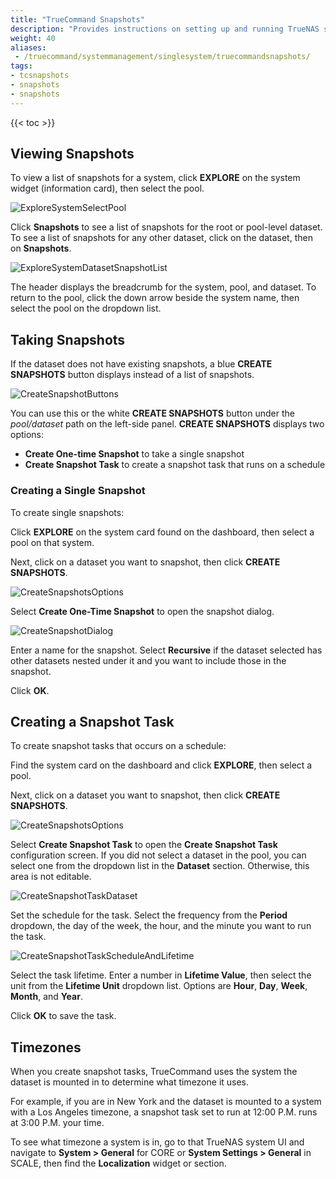 ```yaml
---
title: "TrueCommand Snapshots"
description: "Provides instructions on setting up and running TrueNAS storage snapshots in TrueCommand."
weight: 40
aliases:
 - /truecommand/systemmanagement/singlesystem/truecommandsnapshots/
tags:
- tcsnapshots
- snapshots
- snapshots
---
```


{{< toc >}}

## Viewing Snapshots

To view a list of snapshots for a system, click **EXPLORE** on the system widget (information card), then select the pool.

![ExploreSystemSelectPool](/images/TrueCommand/Systems/ExploreSystemSelectPool.png "Select a Pool")

Click **Snapshots** to see a list of snapshots for the root or pool-level dataset.
To see a list of snapshots for any other dataset, click on the dataset, then on **Snapshots**.

![ExploreSystemDatasetSnapshotList](/images/TrueCommand/Systems/ExploreSystemDatasetSnapshotList.png "Dataset Snapshot list")

The header displays the breadcrumb for the system, pool, and dataset. To return to the pool, click the down arrow beside the system name, then select the pool on the dropdown list.

## Taking Snapshots
If the dataset does not have existing snapshots, a blue **CREATE SNAPSHOTS** button displays instead of a list of snapshots.

![CreateSnapshotButtons](/images/TrueCommand/Systems/CreateSnapshotButtons.png "Create Snapshot Buttons")

You can use this or the white **CREATE SNAPSHOTS** button under the *pool/dataset* path on the left-side panel.
**CREATE SNAPSHOTS** displays two options:

* **Create One-time Snapshot** to take a single snapshot
* **Create Snapshot Task** to create a snapshot task that runs on a schedule

### Creating a Single Snapshot

To create single snapshots:

Click **EXPLORE** on the system card found on the dashboard, then select a pool on that system.

Next, click on a dataset you want to snapshot, then click **CREATE SNAPSHOTS**.

![CreateSnapshotsOptions](/images/TrueCommand/Systems/CreateSnapshotsOptions.png "Create One-time Snapshot")

Select **Create One-Time Snapshot** to open the snapshot dialog.

![CreateSnapshotDialog](/images/TrueCommand/Systems/CreateSnapshotDialog.png "Create Snapshot Dialog")

Enter a name for the snapshot.
Select **Recursive** if the dataset selected has other datasets nested under it and you want to include those in the snapshot.

Click **OK**.

## Creating a Snapshot Task

To create snapshot tasks that occurs on a schedule:

Find the system card on the dashboard and click **EXPLORE**, then select a pool.

Next, click on a dataset you want to snapshot, then click **CREATE SNAPSHOTS**.

![CreateSnapshotsOptions](/images/TrueCommand/Systems/CreateSnapshotsOptions.png "Create Snapshot Task")

Select **Create Snapshot Task** to open the **Create Snapshot Task** configuration screen.
If you did not select a dataset in the pool, you can select one from the dropdown list in the **Dataset** section. Otherwise, this area is not editable.

![CreateSnapshotTaskDataset](/images/TrueCommand/Systems/CreateSnapshotTaskDataset.png "Create Snapshot Task Dataset Path")

Set the schedule for the task. Select the frequency from the **Period** dropdown, the day of the week, the hour, and the minute you want to run the task.

![CreateSnapshotTaskScheduleAndLifetime](/images/TrueCommand/Systems/CreateSnapshotTaskScheduleAndLifetime.png "Add Snapshot Task Schedule and Lifetime")

Select the task lifetime. Enter a number in **Lifetime Value**, then select the unit from the **Lifetime Unit** dropdown list. Options are **Hour**, **Day**, **Week**, **Month**, and **Year**.

Click **OK** to save the task.

## Timezones

When you create snapshot tasks, TrueCommand uses the system the dataset is mounted in to determine what timezone it uses.

For example, if you are in New York and the dataset is mounted to a system with a Los Angeles timezone, a snapshot task set to run at 12:00 P.M. runs at 3:00 P.M. your time.

To see what timezone a system is in, go to that TrueNAS system UI and navigate to **System > General** for CORE or **System Settings > General** in SCALE, then find the **Localization** widget or section.
